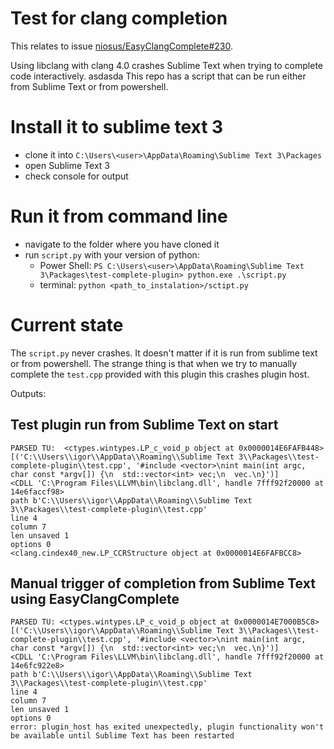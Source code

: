 # Test for clang completion
This relates to issue [niosus/EasyClangComplete#230](https://github.com/niosus/EasyClangComplete/issues/230).

Using libclang with clang 4.0 crashes Sublime Text when trying to complete code interactively.
asdasda
This repo has a script that can be run either from Sublime Text or from powershell.

# Install it to sublime text 3
- clone it into `C:\Users\<user>\AppData\Roaming\Sublime Text 3\Packages`
- open Sublime Text 3
- check console for output

# Run it from command line
- navigate to the folder where you have cloned it
- run `script.py` with your version of python:
  + Power Shell: `PS C:\Users\<user>\AppData\Roaming\Sublime Text 3\Packages\test-complete-plugin> python.exe .\script.py`
  + terminal: `python <path_to_instalation>/sctipt.py`

# Current state
The `script.py` never crashes. It doesn't matter if it is run from sublime text or from powershell. The strange thing is that when we try to manually complete the `test.cpp` provided with this plugin this crashes plugin host.

Outputs:
## Test plugin run from Sublime Text on start ##
```
PARSED TU:  <ctypes.wintypes.LP_c_void_p object at 0x0000014E6FAFB448>
[('C:\\Users\\igor\\AppData\\Roaming\\Sublime Text 3\\Packages\\test-complete-plugin\\test.cpp', '#include <vector>\nint main(int argc, char const *argv[]) {\n  std::vector<int> vec;\n  vec.\n}')]
<CDLL 'C:\Program Files\LLVM\bin\libclang.dll', handle 7fff92f20000 at 14e6faccf98>
path b'C:\\Users\\igor\\AppData\\Roaming\\Sublime Text 3\\Packages\\test-complete-plugin\\test.cpp'
line 4
column 7
len unsaved 1
options 0
<clang.cindex40_new.LP_CCRStructure object at 0x0000014E6FAFBCC8>
```
## Manual trigger of completion from Sublime Text using EasyClangComplete ##
```
PARSED TU: <ctypes.wintypes.LP_c_void_p object at 0x0000014E7000B5C8>
[('C:\\Users\\igor\\AppData\\Roaming\\Sublime Text 3\\Packages\\test-complete-plugin\\test.cpp', '#include <vector>\nint main(int argc, char const *argv[]) {\n  std::vector<int> vec;\n  vec.\n}')]
<CDLL 'C:\Program Files\LLVM\bin\libclang.dll', handle 7fff92f20000 at 14e6fc922e8>
path b'C:\\Users\\igor\\AppData\\Roaming\\Sublime Text 3\\Packages\\test-complete-plugin\\test.cpp'
line 4
column 7
len unsaved 1
options 0
error: plugin_host has exited unexpectedly, plugin functionality won't be available until Sublime Text has been restarted
``` 
